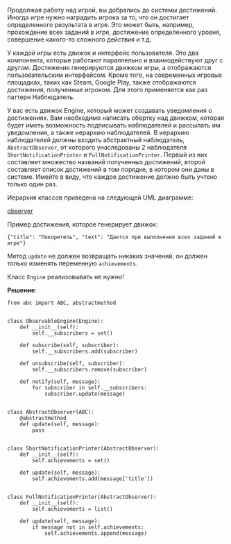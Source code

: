 Продолжая работу над игрой, вы добрались до системы достижений. Иногда игре нужно наградить игрока за то, что он достигает определенного результата в игре. Это может быть, например, прохождение всех заданий в игре, достижение определенного уровня, совершение какого-то сложного действия и т.д.

У каждой игры есть движок и интерфейс пользователя. Это два компонента, которые работают параллельно и взаимодействуют друг с другом. Достижения генерируются движком игры, а отображаются пользовательским интерфейсом. Кроме того, на современных игровых площадках, таких как Steam, Google Play, также отображаются достижения, полученные игроком. Для этого применяется как раз паттерн Наблюдатель.

У вас есть движок Engine, который может создавать уведомления о достижениях. Вам необходимо написать обертку над движком, которая будет иметь возможность подписывать наблюдателей и рассылать им уведомления, а также иерархию наблюдателей. В иерархию наблюдателей должны входить абстрактный наблюдатель, `AbstractObserver`, от которого унаследованы 2 наблюдателя `ShortNotificationPrinter` и `FullNotificationPrinter`. Первый из них составляет множество названий полученных достижений, второй составляет список достижений в том порядке, в котором они даны в системе. Имейте в виду, что каждое достижение должно быть учтено только один раз.

Иерархия классов приведена на следующей UML диаграмме:

[observer](observer_scheme.jpg)

Пример достижения, которое генерирует движок:

    {"title": "Покоритель", "text": "Дается при выполнении всех заданий в игре"}

Метод `update` не должен возвращать никаких значений, он должен только изменять переменную `achievements`.

Класс `Engine` реализовывать не нужно!

**Решение**:

    from abc import ABC, abstractmethod


    class ObservableEngine(Engine):
        def __init__(self):
            self.__subscribers = set()

        def subscribe(self, subscriber):
            self.__subscribers.add(subscriber)

        def unsubscribe(self, subscriber):
            self.__subscribers.remove(subscriber)

        def notify(self, message):
            for subscriber in self.__subscribers:
                subscriber.update(message)


    class AbstractObserver(ABC):
        @abstractmethod
        def update(self, message):
            pass


    class ShortNotificationPrinter(AbstractObserver):
        def __init__(self):
            self.achievements = set()

        def update(self, message):
            self.achievements.add(message['title'])


    class FullNotificationPrinter(AbstractObserver):
        def __init__(self):
            self.achievements = list()

        def update(self, message):
            if message not in self.achievements:
                self.achievements.append(message)
